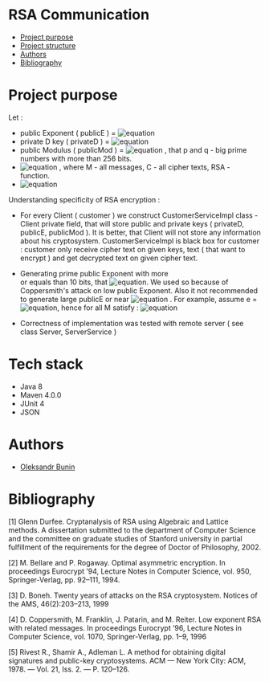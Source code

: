 # RSA Communication

* [Project purpose](#purpose)
* [Project structure](#structure)
* [Authors](#authors)
* [Bibliography](#bibliography)

# <a name="purpose"></a>Project purpose

Let : 
* public Exponent ( publicE ) = ![equation](https://latex.codecogs.com/gif.download?%5C%20e%20%3A%20gcd%28e%2C%5Cphi%20%28n%29%29)
* private D key ( privateD ) = ![equation](https://latex.codecogs.com/gif.download?%5C%20d%20%3A%20e%20*%20d%20%5Cequiv%201%20modn)
* public Modulus ( publicMod ) = ![equation](https://latex.codecogs.com/gif.download?%5C%20n%20%3A%20n%20%3D%20p%20*%20q)
, that p and q - big prime numbers with more than 256 bits.
* ![equation](https://latex.codecogs.com/gif.download?%5C%20RSA%20%3A%20M%20%5Crightarrow%20C) , where M - all messages, C - all cipher texts, RSA - function.
* ![equation](https://latex.codecogs.com/gif.download?%5C%20euler%20%5C%20function%20%5C%20%5Cphi%20%28n%29%20%3A%20%5Cmathbb%7BN%7D%20%5Crightarrow%20%5Cmathbb%7BN%7D)


Understanding specificity of RSA encryption : 

* For every Client ( customer ) we construct CustomerServiceImpl class - Client private field, 
that will store public and private keys ( privateD, publicE, publicMod ). It is better, that Client will not store any information about his cryptosystem.
CustomerServiceImpl is black box for customer : 
customer only receive cipher text on given keys,
text ( that want to encrypt ) and get decrypted text on given cipher text.
* Generating prime public Exponent with more  
or equals than 10 bits, that  ![equation](https://latex.codecogs.com/gif.download?%5Cgcd%28e%2C%5Cphi%20%28n%29%29%20%3D%201).
 We used so because of Coppersmith's attack on low public Exponent. Also it not recommended to generate large publicE or near ![equation](https://latex.codecogs.com/gif.download?%5C%20%5Cphi%20%28n%29%20/2) 
. For example, assume e = ![equation](https://latex.codecogs.com/gif.download?%5C%20%5Cphi%20%28n%29%20/%202%20+%201), hence for all M satisfy :
 ![equation](https://latex.codecogs.com/gif.download?%5C%20M%5E%7Be%7D%20%5C%20%5Cequiv%20%5C%20M%5E%7B%5Cphi%20%28n%29%20/%202%20+%201%7D%20%5C%20%5Cequiv%20%5C%20M%5E%7B%5Cphi%28n%29/2%7D%20*%20M%20%5C%20%5Cequiv%20%5C%20M%20%5Cmod%20n)

* Correctness of implementation was tested with remote server ( see class Server, ServerService )

# <a name="structure"></a>Tech stack
* Java 8
* Maven 4.0.0
* JUnit 4
* JSON



# <a name="authors"></a>Authors
* [Oleksandr Bunin](https://github.com/Sasha192)

# <a name="bibliography"></a>Bibliography

[1] Glenn Durfee. Cryptanalysis of RSA using Algebraic and Lattice methods.
A dissertation submitted to the department of Computer Science and the committee on graduate studies of Stanford university in partial fulfillment of the requirements
 for the degree of Doctor of Philosophy, 2002.
 
[2] M. Bellare and P. Rogaway. Optimal asymmetric encryption. In proceedings
Eurocrypt ’94, Lecture Notes in Computer Science, vol. 950, Springer-Verlag,
pp. 92–111, 1994.

[3] D. Boneh. Twenty years of attacks on the RSA cryptosystem. Notices of
the AMS, 46(2):203–213, 1999

[4] D. Coppersmith, M. Franklin, J. Patarin, and M. Reiter. Low exponent
RSA with related messages. In proceedings Eurocrypt ’96, Lecture Notes in
Computer Science, vol. 1070, Springer-Verlag, pp. 1–9, 1996

[5] Rivest R., Shamir A., Adleman L. A method for obtaining digital signatures and public-key cryptosystems. ACM — New York City: ACM, 1978. — Vol. 21, Iss. 2. — P. 120–126.